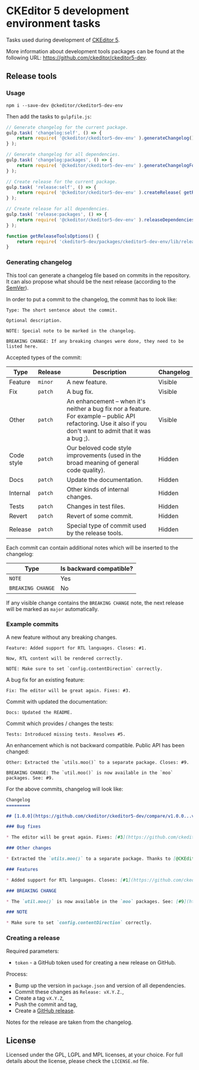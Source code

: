 CKEditor 5 development environment tasks
========================================

Tasks used during development of [CKEditor 5](https://ckeditor5.github.io).

More information about development tools packages can be found at the following URL: <https://github.com/ckeditor/ckeditor5-dev>.

## Release tools

### Usage

```
npm i --save-dev @ckeditor/ckeditor5-dev-env
```

Then add the tasks to `gulpfile.js`:

```js
// Generate changelog for the current package.
gulp.task( 'changelog:self', () => {
	return require( '@ckeditor/ckeditor5-dev-env' ).generateChangelog();
} );

// Generate changelog for all dependencies.
gulp.task( 'changelog:packages', () => {
	return require( '@ckeditor/ckeditor5-dev-env' ).generateChangelogForDependencies( getReleaseToolsOptions() );
} );

// Create release for the current package.
gulp.task( 'release:self', () => {
	return require( '@ckeditor/ckeditor5-dev-env' ).createRelease( getReleaseToolsOptions() );
} );

// Create release for all dependencies.
gulp.task( 'release:packages', () => {
	return require( '@ckeditor/ckeditor5-dev-env' ).releaseDependencies( getReleaseToolsOptions() );
} );

function getReleaseToolsOptions() {
	return require( 'ckeditor5-dev/packages/ckeditor5-dev-env/lib/release-tools/utils/getoptions' )();
}
```

### Generating changelog

This tool can generate a changelog file based on commits in the repository. It can also propose what should be the next release (according to the [SemVer](http://semver.org)).

In order to put a commit to the changelog, the commit has to look like:

```
Type: The short sentence about the commit.

Optional description.

NOTE: Special note to be marked in the changelog.

BREAKING CHANGE: If any breaking changes were done, they need to be listed here.
```

Accepted types of the commit:

<table>
<thead>
	<tr>
		<th>Type</th>
		<th>Release</th>
		<th>Description</th>
		<th>Changelog</th>
	</tr>
</thead>
<tbody>
	<tr>
		<td>Feature</td>
		<td><code>minor</code></td>
		<td>A new feature.</td>
		<td>Visible</td>
	</tr>
	<tr>
		<td>Fix</td>
		<td><code>patch</code></td>
		<td>A bug fix.</td>
		<td>Visible</td>
	</tr>
	<tr>
		<td>Other</td>
		<td><code>patch</code></td>
		<td>An enhancement – when it's neither a bug fix nor a feature. For example – public API refactoring. Use it also if you don't want to admit that it was a bug ;).</td>
		<td>Visible</td>
	</tr>
	<tr>
		<td>Code style</td>
		<td><code>patch</code></td>
		<td>Our beloved code style improvements (used in the broad meaning of general code quality).</td>
		<td>Hidden</td>
	</tr>
	<tr>
		<td>Docs</td>
		<td><code>patch</code></td>
		<td>Update the documentation.</td>
		<td>Hidden</td>
	</tr>
	<tr>
		<td>Internal</td>
		<td><code>patch</code></td>
		<td>Other kinds of internal changes.</td>
		<td>Hidden</td>
	</tr>
	<tr>
		<td>Tests</td>
		<td><code>patch</code></td>
		<td>Changes in test files.</td>
		<td>Hidden</td>
	</tr>
	<tr>
		<td>Revert</td>
		<td><code>patch</code></td>
		<td>Revert of some commit.</td>
		<td>Hidden</td>
	</tr>
	<tr>
		<td>Release</td>
		<td><code>patch</code></td>
		<td>Special type of commit used by the release tools.</td>
		<td>Hidden</td>
	</tr>
</tbody>
</table>

Each commit can contain additional notes which will be inserted to the changelog:

<table>
<thead>
	<tr>
		<th>Type</th>
		<th>Is backward compatible?</th>
	</tr>
</thead>
<tbody>
	<tr>
		<td><code>NOTE</code></td>
		<td>Yes</td>
	</tr>
	<tr>
		<td><code>BREAKING CHANGE</code></td>
		<td>No</td>
	</tr>
</tbody>
</table>

If any visible change contains the `BREAKING CHANGE` note, the next release will be marked as `major` automatically.

### Example commits

A new feature without any breaking changes.

```
Feature: Added support for RTL languages. Closes: #1.

Now, RTL content will be rendered correctly.

NOTE: Make sure to set `config.contentDirection` correctly.
```

A bug fix for an existing feature:

```
Fix: The editor will be great again. Fixes: #3.
```

Commit with updated the documentation:

```
Docs: Updated the README.
```

Commit which provides / changes the tests:

```
Tests: Introduced missing tests. Resolves #5.
```

An enhancement which is not backward compatible. Public API has been changed:

```
Other: Extracted the `utils.moo()` to a separate package. Closes: #9.

BREAKING CHANGE: The `util.moo()` is now available in the `moo` packages. See: #9.
```

For the above commits, changelog will look like:

```md
Changelog
=========

## [1.0.0](https://github.com/ckeditor/ckeditor5-dev/compare/v1.0.0...v0.0.1) (2017-01-04)

### Bug fixes

* The editor will be great again. Fixes: [#3](https://github.com/ckeditor/ckeditor5-dev/issue/3). ([a0b4ce8](https://github.com/ckeditor/ckeditor5-dev/commit/a0b4ce8))

### Other changes

* Extracted the `utils.moo()` to a separate package. Thanks to [@CKEditor](https://github.com/CKEditor). ([e8cc04f](https://github.com/ckeditor/ckeditor5-dev/commit/e8cc04f))

### Features

* Added support for RTL languages. Closes: [#1](https://github.com/ckeditor/ckeditor5-dev/issue/1). ([adc59ed](https://github.com/ckeditor/ckeditor5-dev/commit/adc59ed))

### BREAKING CHANGE

* The `util.moo()` is now available in the `moo` packages. See: [#9](https://github.com/ckeditor/ckeditor5-dev/issue/9).

### NOTE

* Make sure to set `config.contentDirection` correctly.
```

### Creating a release

Required parameters:

* `token` - a GitHub token used for creating a new release on GitHub.

Process:

* Bump up the version in `package.json` and version of all dependencies.
* Commit these changes as `Release: vX.Y.Z.`,
* Create a tag `vX.Y.Z`,
* Push the commit and tag,
* Create a [GitHub release](https://help.github.com/articles/creating-releases/).

Notes for the release are taken from the changelog.

## License

Licensed under the GPL, LGPL and MPL licenses, at your choice. For full details about the license, please check the `LICENSE.md` file.
